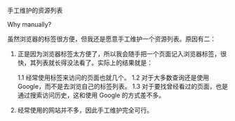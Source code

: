 
手工维护的资源列表


Why manually?

虽然浏览器的标签很方便，但我还是愿意手工维护一个资源列表。原因有二：

1. 正是因为浏览器标签太方便了，所以我会随手把一个页面记入浏览器标签，很快，其列表就长得没法看了。实际上的结果就是：

    1.1 经常使用标签来访问的页面也就几个。
    1.2 对于大多数查询还是使用 Google，而不是去浏览自己的标签列表。
    1.3 对于要找曾经看过的页面，也是通过搜索访问历史，这和使用 Google 的方式差不多。

2. 经常使用的网站并不多，因此手工维护完全可行。



